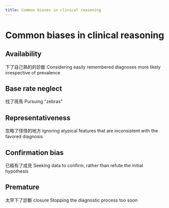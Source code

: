 ```yaml
---
title: Common biases in clinical reasoning
---
```

# Common biases in clinical reasoning

## Availability
下了自己熟的的診斷
Considering easily remembered diagnoses more likely irrespective of prevalence

## Base rate neglect
找了斑馬
Pursuing "zebras”

## Representativeness
忽略了怪怪的地方
Ignoring atypical features that are inconsistent with the favored diagnosis

## Confirmation bias
已經有了成見
Seeking data to confirm, rather than refute the initial hypothesis

## Premature
太早下了診斷
closure Stopping the diagnostic process too soon
